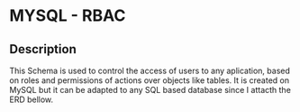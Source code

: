 # MYSQL - RBAC

## Description

This Schema is used to control the access of users to any aplication, based on roles and permissions of actions over objects like tables. It is created on MySQL but it can be adapted to any SQL based database since I attacth the ERD bellow.

